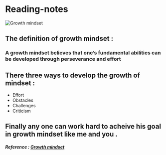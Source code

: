 # Reading-notes

![Growth mindset](https://bronxjiujitsu.com/upload/blogs/Screen_Shot_2019-12-17_at_3.51_.22_PM_.png)

## The definition of growth mindset :
### A growth mindset believes that one’s fundamental abilities can be developed through perseverance and effort

## There three ways to develop the growth of mindset :
- Effort
- Obstacles
- Challenges
- Criticism

## Finally any one can work hard to acheive his goal in growth mindset like me and you .

##### Reference : [Growth mindset](https://www.atlassian.com/blog/inside-atlassian/growth-mindset)

